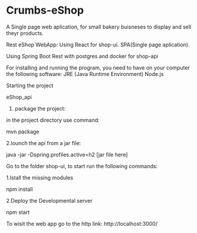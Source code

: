 # Crumbs-eShop
A Single page web aplication, for small bakery buisneses to display and sell theyr products.

Rest eShop WebApp:
Using React for shop-ui. SPA(Single page aplication).

Using Spring Boot Rest with postgres and docker for shop-api 

For installing and running the program, you need to have on your computer the following software:
JRE (Java Runtime Environment)
Node.js

Starting the project

eShop_api

1. package the project:

in the project directory use command:

mvn package

2.lounch the api from a jar file:

java -jar -Dspring.profiles.active=h2 [jar file here]

Go to the folder shop-ui, to start run the following commands:

1.Istall the missing modules

npm install

2.Deploy the Developmental server

npm start

To wisit the web app go to the http link:
http://localhost:3000/
